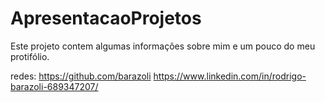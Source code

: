 # ApresentacaoProjetos
Este projeto contem algumas informações sobre mim e um pouco do meu protifólio.

redes:
https://github.com/barazoli
https://www.linkedin.com/in/rodrigo-barazoli-689347207/
